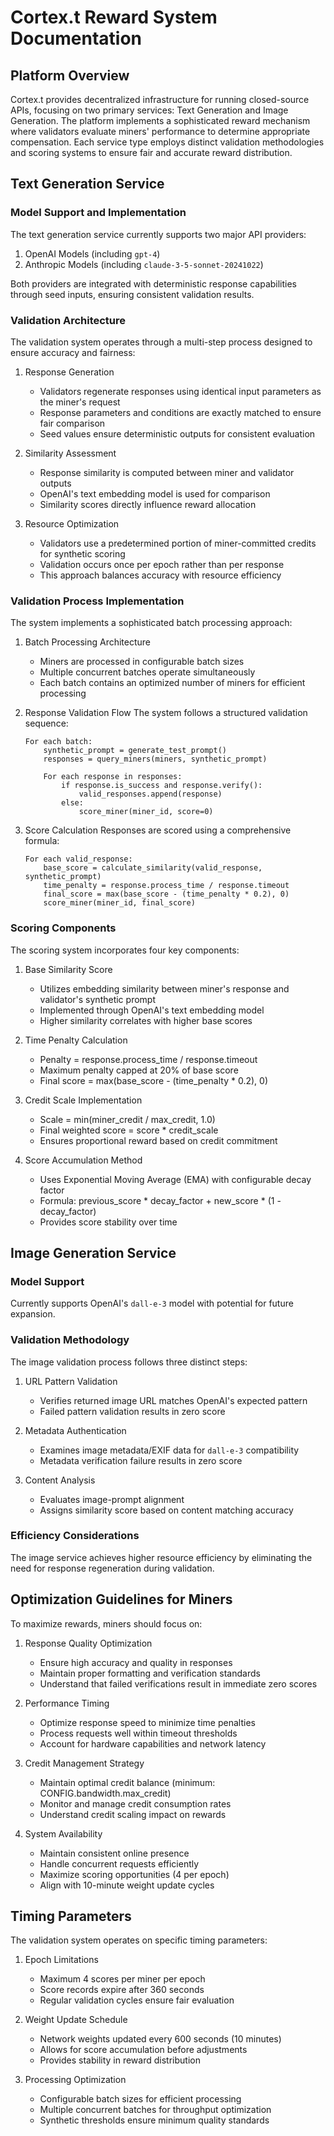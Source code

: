 # Cortex.t Reward System Documentation

## Platform Overview

Cortex.t provides decentralized infrastructure for running closed-source APIs, focusing on two primary services: Text Generation and Image Generation. The platform implements a sophisticated reward mechanism where validators evaluate miners' performance to determine appropriate compensation. Each service type employs distinct validation methodologies and scoring systems to ensure fair and accurate reward distribution.

## Text Generation Service

### Model Support and Implementation

The text generation service currently supports two major API providers:

1. OpenAI Models (including `gpt-4`)
2. Anthropic Models (including `claude-3-5-sonnet-20241022`)

Both providers are integrated with deterministic response capabilities through seed inputs, ensuring consistent validation results.

### Validation Architecture

The validation system operates through a multi-step process designed to ensure accuracy and fairness:

1. Response Generation
   - Validators regenerate responses using identical input parameters as the miner's request
   - Response parameters and conditions are exactly matched to ensure fair comparison
   - Seed values ensure deterministic outputs for consistent evaluation

2. Similarity Assessment
   - Response similarity is computed between miner and validator outputs
   - OpenAI's text embedding model is used for comparison
   - Similarity scores directly influence reward allocation

3. Resource Optimization
   - Validators use a predetermined portion of miner-committed credits for synthetic scoring
   - Validation occurs once per epoch rather than per response
   - This approach balances accuracy with resource efficiency

### Validation Process Implementation

The system implements a sophisticated batch processing approach:

1. Batch Processing Architecture
   - Miners are processed in configurable batch sizes
   - Multiple concurrent batches operate simultaneously
   - Each batch contains an optimized number of miners for efficient processing

2. Response Validation Flow
   The system follows a structured validation sequence:
   ```pseudo
   For each batch:
       synthetic_prompt = generate_test_prompt()
       responses = query_miners(miners, synthetic_prompt)
       
       For each response in responses:
           if response.is_success and response.verify():
               valid_responses.append(response)
           else:
               score_miner(miner_id, score=0)
   ```

3. Score Calculation
   Responses are scored using a comprehensive formula:
   ```pseudo
   For each valid_response:
       base_score = calculate_similarity(valid_response, synthetic_prompt)
       time_penalty = response.process_time / response.timeout
       final_score = max(base_score - (time_penalty * 0.2), 0)
       score_miner(miner_id, final_score)
   ```

### Scoring Components

The scoring system incorporates four key components:

1. Base Similarity Score
   - Utilizes embedding similarity between miner's response and validator's synthetic prompt
   - Implemented through OpenAI's text embedding model
   - Higher similarity correlates with higher base scores

2. Time Penalty Calculation
   - Penalty = response.process_time / response.timeout
   - Maximum penalty capped at 20% of base score
   - Final score = max(base_score - (time_penalty * 0.2), 0)

3. Credit Scale Implementation
   - Scale = min(miner_credit / max_credit, 1.0)
   - Final weighted score = score * credit_scale
   - Ensures proportional reward based on credit commitment

4. Score Accumulation Method
   - Uses Exponential Moving Average (EMA) with configurable decay factor
   - Formula: previous_score * decay_factor + new_score * (1 - decay_factor)
   - Provides score stability over time

## Image Generation Service

### Model Support
Currently supports OpenAI's `dall-e-3` model with potential for future expansion.

### Validation Methodology

The image validation process follows three distinct steps:

1. URL Pattern Validation
   - Verifies returned image URL matches OpenAI's expected pattern
   - Failed pattern validation results in zero score

2. Metadata Authentication
   - Examines image metadata/EXIF data for `dall-e-3` compatibility
   - Metadata verification failure results in zero score

3. Content Analysis
   - Evaluates image-prompt alignment
   - Assigns similarity score based on content matching accuracy

### Efficiency Considerations
The image service achieves higher resource efficiency by eliminating the need for response regeneration during validation.

## Optimization Guidelines for Miners

To maximize rewards, miners should focus on:

1. Response Quality Optimization
   - Ensure high accuracy and quality in responses
   - Maintain proper formatting and verification standards
   - Understand that failed verifications result in immediate zero scores

2. Performance Timing
   - Optimize response speed to minimize time penalties
   - Process requests well within timeout thresholds
   - Account for hardware capabilities and network latency

3. Credit Management Strategy
   - Maintain optimal credit balance (minimum: CONFIG.bandwidth.max_credit)
   - Monitor and manage credit consumption rates
   - Understand credit scaling impact on rewards

4. System Availability
   - Maintain consistent online presence
   - Handle concurrent requests efficiently
   - Maximize scoring opportunities (4 per epoch)
   - Align with 10-minute weight update cycles

## Timing Parameters

The validation system operates on specific timing parameters:

1. Epoch Limitations
   - Maximum 4 scores per miner per epoch
   - Score records expire after 360 seconds
   - Regular validation cycles ensure fair evaluation

2. Weight Update Schedule
   - Network weights updated every 600 seconds (10 minutes)
   - Allows for score accumulation before adjustments
   - Provides stability in reward distribution

3. Processing Optimization
   - Configurable batch sizes for efficient processing
   - Multiple concurrent batches for throughput optimization
   - Synthetic thresholds ensure minimum quality standards